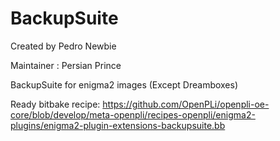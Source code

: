 BackupSuite
===========
Created by Pedro Newbie

Maintainer : Persian Prince

BackupSuite for enigma2 images (Except Dreamboxes)

Ready bitbake recipe: https://github.com/OpenPLi/openpli-oe-core/blob/develop/meta-openpli/recipes-openpli/enigma2-plugins/enigma2-plugin-extensions-backupsuite.bb
